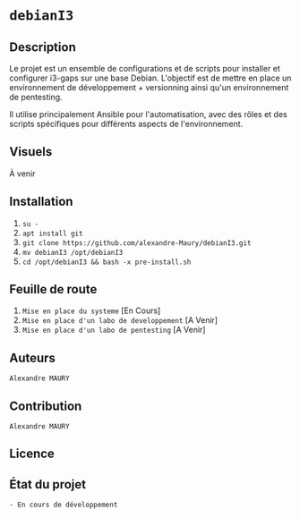 # `debianI3`

## Description
Le projet est un ensemble de configurations et de scripts pour installer et configurer i3-gaps sur une base Debian.
L'objectif est de mettre en place un environnement de développement + versionning ainsi qu'un environnement de pentesting.

Il utilise principalement Ansible pour l'automatisation, avec des rôles et des scripts spécifiques pour différents aspects de l'environnement.

## Visuels
À venir

## Installation
1. `su -`
2. `apt install git`
3. `git clone https://github.com/alexandre-Maury/debianI3.git`
4. `mv debianI3 /opt/debianI3`
5. `cd /opt/debianI3 && bash -x pre-install.sh`

## Feuille de route
1. `Mise en place du systeme` [En Cours]
2. `Mise en place d'un labo de developpement` [A Venir]
3. `Mise en place d'un labo de pentesting` [A Venir]

## Auteurs
`Alexandre MAURY`

## Contribution
`Alexandre MAURY`

## Licence

## État du projet
`- En cours de développement`